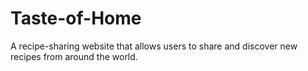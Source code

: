 # Taste-of-Home
A recipe-sharing website that allows users to share and discover new recipes from around the world.
